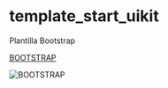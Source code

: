 # template_start_uikit

Plantilla Bootstrap

[BOOTSTRAP](http://getbootstrap.com)

![BOOTSTRAP](http://getbootstrap.com/apple-touch-icon.png)


